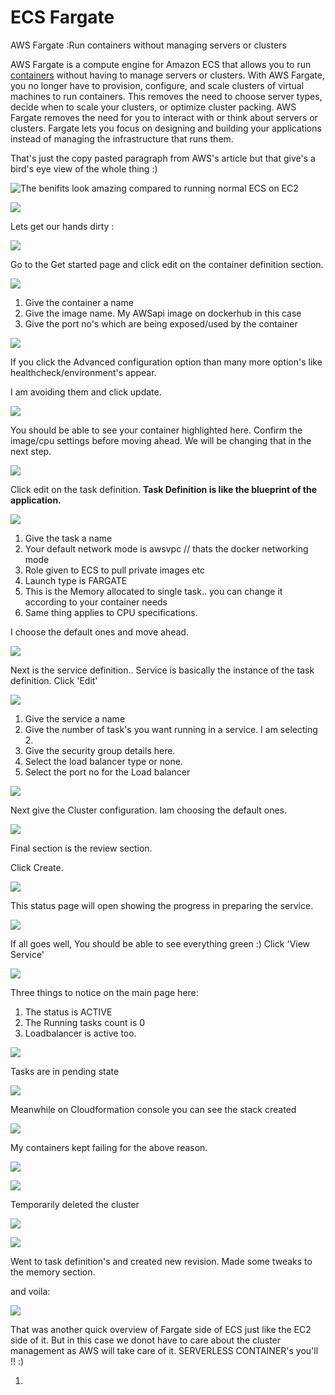 # ECS Fargate

AWS Fargate :Run containers without managing servers or clusters

 AWS Fargate is a compute engine for Amazon ECS that allows you to run [containers](http://aws.amazon.com/what-are-containers) without having to manage servers or clusters. With AWS Fargate, you no longer have to provision, configure, and scale clusters of virtual machines to run containers. This removes the need to choose server types, decide when to scale your clusters, or optimize cluster packing. AWS Fargate removes the need for you to interact with or think about servers or clusters. Fargate lets you focus on designing and building your applications instead of managing the infrastructure that runs them.

That's just the copy pasted paragraph from AWS's article but that give's a bird's eye view of the whole thing :\)

![The benifits look amazing compared to running normal ECS on EC2](../../../.gitbook/assets/image%20%28106%29.png)

![](../../../.gitbook/assets/image%20%2879%29.png)

Lets get our hands dirty :

![](../../../.gitbook/assets/image.png)

Go to the Get started page and click edit on the container definition section.

![](../../../.gitbook/assets/image%20%2898%29.png)

1. Give the container a name
2. Give the image name. My AWSapi image on dockerhub in this case
3. Give the port no's which are being exposed/used by the container

![](../../../.gitbook/assets/image%20%282%29.png)

If you click the Advanced configuration option than many more option's like healthcheck/environment's appear.

I am avoiding them and click update.

![](../../../.gitbook/assets/image%20%2835%29.png)

You should be able to see your container highlighted here. Confirm the image/cpu settings before moving ahead. We will be changing that in the next step.

![](../../../.gitbook/assets/image%20%2889%29.png)

Click edit on the task definition. **Task Definition is like the blueprint of the application.**

![](../../../.gitbook/assets/image%20%2816%29.png)

1. Give the task a name
2. Your default network mode is awsvpc // thats the docker networking mode
3. Role given to ECS to pull private images etc
4. Launch type is  FARGATE
5. This is the Memory allocated to single task.. you can change it according to your container needs
6. Same thing applies to CPU specifications.

I choose the default ones and move ahead.

![](../../../.gitbook/assets/image%20%2851%29.png)

Next is the service definition.. Service is basically the instance of the task definition. Click 'Edit'

![](../../../.gitbook/assets/image%20%2839%29.png)

1. Give the service a name
2. Give the number of task's you want running in a service. I am selecting 2.
3. Give the security group details here.
4. Select the load balancer type or none.
5. Select the port no for the Load balancer

![](../../../.gitbook/assets/image%20%2846%29.png)

Next give the Cluster configuration. Iam choosing the default ones.

![](../../../.gitbook/assets/image%20%2852%29.png)

Final section is the review section.

Click Create.

![](../../../.gitbook/assets/image%20%281%29.png)

This status page will open showing the progress in preparing the service.

![](../../../.gitbook/assets/image%20%2811%29.png)

If all goes well, You should be able to see everything green :\) Click 'View Service'

![](../../../.gitbook/assets/image%20%2885%29.png)

Three things to notice on the main page here:

1. The status is ACTIVE
2. The Running tasks count is  0
3. Loadbalancer is active too.

 

![](../../../.gitbook/assets/image%20%2855%29.png)

Tasks are in pending state

![](../../../.gitbook/assets/image%20%2874%29.png)

Meanwhile on Cloudformation console you can see the stack created

![](../../../.gitbook/assets/image%20%2858%29.png)

My containers kept failing for the above reason.

![](../../../.gitbook/assets/image%20%289%29.png)

![](../../../.gitbook/assets/image%20%2864%29.png)

Temporarily deleted the cluster 

![](../../../.gitbook/assets/image%20%28109%29.png)

![](../../../.gitbook/assets/image%20%2869%29.png)

Went to task definition's and created new revision. Made some tweaks to the memory section.

and voila:

![](../../../.gitbook/assets/image%20%2826%29.png)

That was another quick overview of Fargate side of ECS just like the EC2 side of it. But in this case we donot have to care about the cluster management as AWS will take care of it. SERVERLESS CONTAINER's you'll !! :\)

















1. 


